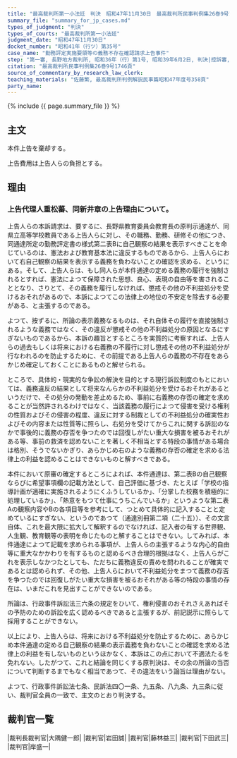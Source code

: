 ```yaml
---
title: "最高裁判所第一小法廷　判決　昭和47年11月30日　最高裁判所民事判例集26巻9号1746頁"
summary_file: "summary_for_jp_cases.md"
types_of_judgment: "判決"
types_of_courts: "最高裁判所第一小法廷"
judgment_date: "昭和47年11月30日"
docket_number: "昭和41年（行ツ）第35号"
case_name: "勤務評定実施要領等の義務不存在確認請求上告事件"
step: "第一審, 長野地方裁判所, 昭和36年（行）第1号, 昭和39年6月2日, 判決|控訴審, 東京高等裁判所, 昭和39年（行コ）第30号, 昭和41年2月7日, 判決"
citation: "最高裁判所民事判例集26巻9号1746頁"
source_of_commentary_by_research_law_clerk:
teaching_materials: "佐藤繁, 最高裁判所判例解説民事篇昭和47年度号358頁"
party_name:
---
```




{% include {{ page.summary_file }}  %}


## 主文



本件上告を棄却する。

上告費用は上告人らの負担とする。





## 理由



### 上告代理人重松蕃、同新井章の上告理由について。

上告人らの本訴請求は、要するに、長野県教育委員会教育長の原判示通達が、同県立高等学校教員である上告人らに対し、その職務、勤務、研修その他につき、同通達所定の勤務評定書の様式第二表Bに自己観察の結果を表示すべきことを命じているのは、憲法および教育基本法に違反するものであるから、上告人らにおいて右自己観察の結果を表示する義務を負わないことの確認を求める、というにある。そして、上告人らは、もし同人らが本件通達の定める義務の履行を強制されるとすれば、憲法によつて保障された思想、良心、表現の自由等を害されることとなり、さりとて、その義務を履行しなければ、懲戒その他の不利益処分を受けるおそれがあるので、本訴によつてこの法律上の地位の不安定を除去する必要がある、と主張するのである。

よつて、按ずるに、所論の表示義務なるものは、それ自体その履行を直接強制されるような義務ではなく、その違反が懲戒その他の不利益処分の原因となるにすぎないものであるから、本訴の趣旨とするところを実質的に考察すれば、上告人らの過去もしくは将来における右義務の不履行に対し懲戒その他の不利益処分が行なわれるのを防止するために、その前提である上告人らの義務の不存在をあらかじめ確定しておくことにあるものと解せられる。

ところで、具体的・現実的な争訟の解決を目的とする現行訴訟制度のもとにおいては、義務違反の結果として将来なんらかの不利益処分を受けるおそれがあるというだけで、その処分の発動を差止めるため、事前に右義務の存否の確定を求めることが当然許されるわけではなく、当該義務の履行によつて侵害を受ける権利の性質およびその侵害の程度、違反に対する制裁としての不利益処分の確実性およびその内容または性質等に照らし、右処分を受けてからこれに関する訴訟のなかで事後的に義務の存否を争つたのでは回復しがたい重大な損害を被るおそれがある等、事前の救済を認めないことを著しく不相当とする特段の事情がある場合は格別、そうでないかぎり、あらかじめ右のような義務の存否の確定を求める法律上の利益を認めることはできないものと解すべきである。

本件において原審の確定するところによれば、本件通達は、第二表Bの自己観察ならびに希望事項欄の記載方法として、自己評価に基づき、たとえば「学校の指導計画が適確に実施されるようにくふうしているか」、「分掌した校務を積極的に処理しているか」、「熱意をもつて仕事にうちこんでいるか」というような第二表Aの観察内容やBの各項目等を参考にして、つとめて具体的に記入することと定めているにすぎない、というのであつて（通達別冊第二項（二十五））、その文言自体、これを最大限に拡大して解釈するのでなければ、記入者の有する世界観、人生観、教育観等の表明を命じたものと解することはできない。してみれば、本件通達によつて記載を求められる事項が、上告人らの主張するような内心的自由等に重大なかかわりを有するものと認めるべき合理的根拠はなく、上告人らがこれを表示しなかつたとしても、ただちに義務違反の責めを問われることが確実であるとは認められず、その他、上告人らにおいて不利益処分をまつて義務の存否を争つたのでは回復しがたい重大な損害を被るおそれがある等の特段の事情の存在は、いまだこれを見出すことができないのである。

所論は、行政事件訴訟法三六条の規定をひいて、権利侵害のおそれさえあればその予防のための訴訟を広く認めるべきであると主張するが、前記説示に照らして採用することができない。

以上により、上告人らは、将来における不利益処分を防止するために、あらかじめ本件通達の定める自己観察の結果の表示義務を負わないことの確認を求める法律上の利益を有しないものというほかなく、本訴はこの点において不適法たるを免れない。したがつて、これと結論を同じくする原判決は、その余の所論の当否について判断するまでもなく相当であつて、その違法をいう論旨は理由がない。

よつて、行政事件訴訟法七条、民訴法四〇一条、九五条、八九条、九三条に従い、裁判官全員の一致で、主文のとおり判決する。

## 裁判官一覧

|裁判長裁判官|大隅健一郎|
|裁判官|岩田誠|
|裁判官|藤林益三|
|裁判官|下田武三|
|裁判官|岸盛一|

